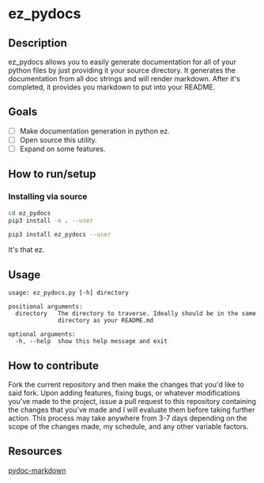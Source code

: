 # ez_pydocs

## Description
ez_pydocs allows you to easily generate documentation for all of your python
files by just providing it your source directory. It generates the documentation
from all doc strings and will render markdown. After it's completed, it provides
you markdown to put into your README.

## Goals
- [ ] Make documentation generation in python ez.
- [ ] Open source this utility.
- [ ] Expand on some features.

## How to run/setup
### Installing via source
```sh
cd ez_pydocs
pip3 install -e . --user
```

```sh
pip3 install ez_pydocs --user
```

It's that ez.

## Usage
```
usage: ez_pydocs.py [-h] directory

positional arguments:
  directory   The directory to traverse. Ideally should be in the same
              directory as your README.md

optional arguments:
  -h, --help  show this help message and exit
```

## How to contribute
Fork the current repository and then make the changes that you'd like to said fork. Upon adding features, fixing bugs,
or whatever modifications you've made to the project, issue a pull request to this repository containing the changes that you've made
and I will evaluate them before taking further action. This process may take anywhere from 3-7 days depending on the scope of the changes made, 
my schedule, and any other variable factors.

## Resources
[pydoc-markdown](https://pypi.org/project/pydoc-markdown/)
